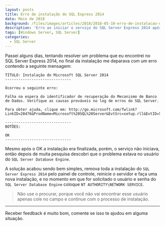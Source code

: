 ```yaml
---
layout: posts
title: Erro de instalação do SQL Express 2014
data: Maio de 2018
background: /files/images/articles/2018/2018-05-10-erro-de-instalacao-do-sql-server-express-2014/microsoft_sql_server.png
description: 'Erro ao iniciar o serviço do SQL Server Express 2014 após concluir a instalação. Erro instalação: "Falha na espera do identificador de recuperação do Mecanismo de Banco de Dados"'
tags: [Windows Server, SQL Server]
categories: 
  - SQL Server
---
```


Passei alguns dias, tentando resolver um problema que eu encontrei no SQL Server Express 2014, no final da instalação me deparava com um erro contendo a seguinte mensagem:

```
TÍTULO: Instalação do Microsoft SQL Server 2014
------------------------------

Ocorreu o seguinte erro:

Falha na espera do identificador de recuperação do Mecanismo de Banco de Dados. Verifique as causas prováveis no log de erros do SQL Server.

Para obter ajuda, clique em: http://go.microsoft.com/fwlink?LinkID=20476&ProdName=Microsoft%20SQL%20Server&EvtSrc=setup.rll&EvtID=50000&ProdVer=12.0.2000.8&EvtType=0xD15B4EB2%25400x4BDAF9BA%25401306%254026

------------------------------
BOTÕES:

OK
------------------------------
```

Mesmo após o OK a instalação era finalizada, porém, o serviço não iniciava, então depois de muita pesquisa descobri que o problema estava no usuário do `SQL Server Database Engine`.

A solução acabou sendo bem simples, remova toda a instalação do `SQL Server Express 2014` pelo painel de controle, reinicie o servidor e faça uma nova instalação, e no momento em que for solicitado o usuário e senha do `SQL Server Database Engine` coloque `NT AUTHORITY\NETWORK SERVICE`.

> Não use o procurar, porque você não vai encontrar esse usuário apenas cole no campo e continue com o processo de instalação.

----
Receber feedback é muito bom, comente se isso te ajudou em alguma situação.